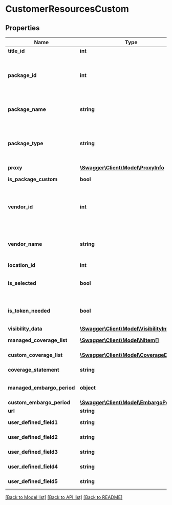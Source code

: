 # CustomerResourcesCustom

## Properties
Name | Type | Description | Notes
------------ | ------------- | ------------- | -------------
**title_id** | **int** | Title ID | [optional] 
**package_id** | **int** | EBSCO KB&#x27;s unique identifier for the package.  In EPKB, this is &#x27;PkgID&#x27;. | 
**package_name** | **string** | Name of the Package. In EPKB, this is &#x27;PkgName&#x27;. | 
**package_type** | **string** | Package Type. Valid values are Selectable, Complete, Variable and Custom. | 
**proxy** | [**\Swagger\Client\Model\ProxyInfo**](ProxyInfo.md) |  | 
**is_package_custom** | **bool** | Is the Package Custom. | [optional] 
**vendor_id** | **int** | EBSCO KB&#x27;s unique identifier for the provider.  In EPKB, this is &#x27;VendorID&#x27;. | [optional] 
**vendor_name** | **string** | Provider name.  In EPKB, this is the &#x27;VendorName&#x27;. | [optional] 
**location_id** | **int** | Location ID | [optional] 
**is_selected** | **bool** | Indicates if selected in a customer&#x27;s account. | [optional] 
**is_token_needed** | **bool** | Field to indicate if a token is needed | [optional] 
**visibility_data** | [**\Swagger\Client\Model\VisibilityInfo**](VisibilityInfo.md) |  | [optional] 
**managed_coverage_list** | [**\Swagger\Client\Model\NItem[]**](NItem.md) | Custom Coverage List | [optional] 
**custom_coverage_list** | [**\Swagger\Client\Model\CoverageDates[]**](CoverageDates.md) | Custom Coverage List | [optional] 
**coverage_statement** | **string** | Coverage Statement | [optional] 
**managed_embargo_period** | **object** | Null Managed Embargo Period | [optional] 
**custom_embargo_period** | [**\Swagger\Client\Model\EmbargoPeriod**](EmbargoPeriod.md) |  | [optional] 
**url** | **string** | Package URL | [optional] 
**user_defined_field1** | **string** | User Defined Field 1 | [optional] 
**user_defined_field2** | **string** | User Defined Field 2 | [optional] 
**user_defined_field3** | **string** | User Defined Field 3 | [optional] 
**user_defined_field4** | **string** | User Defined Field 4 | [optional] 
**user_defined_field5** | **string** | User Defined Field 5 | [optional] 

[[Back to Model list]](../README.md#documentation-for-models) [[Back to API list]](../README.md#documentation-for-api-endpoints) [[Back to README]](../README.md)

